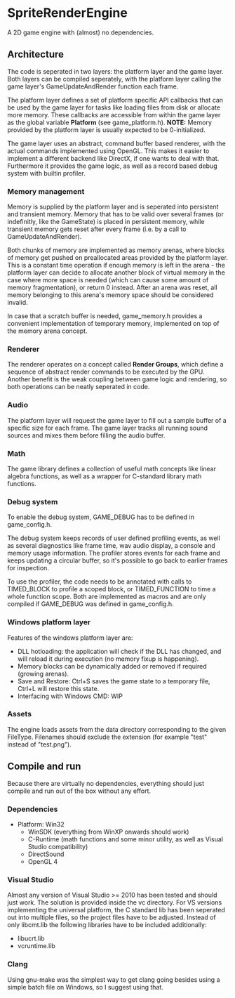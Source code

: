 # SpriteRenderEngine
A 2D game engine with (almost) no dependencies.

## Architecture
The code is seperated in two layers: the platform layer and the game layer. Both layers can be compiled seperately, with the platform layer calling the game layer's GameUpdateAndRender function each frame.

The platform layer defines a set of platform specific API callbacks that can be used by the game layer for tasks like loading files from disk or allocate more memory. These callbacks are accessible from within the game layer as the global variable **Platform** (see game_platform.h).
**NOTE:** Memory provided by the platform layer is usually expected to be 0-initialized.

The game layer uses an abstract, command buffer based renderer, with the actual commands implemented using OpenGL. This makes it easier to implement a different backend like DirectX, if one wants to deal with that. Furthermore it provides the game logic, as well as a record based debug system with builtin profiler.

### Memory management
Memory is supplied by the platform layer and is seperated into persistent and transient memory. Memory that has to be valid over several frames (or indefinitly, like the GameState) is placed in persistent memory, while transient memory gets reset after every frame (i.e. by a call to GameUpdateAndRender).

Both chunks of memory are implemented as memory arenas, where blocks of memory get pushed on preallocated areas provided by the platform layer. This is a constant time operation if enough memory is left in the arena - the platform layer can decide to allocate another block of virtual memory in the case where more space is needed (which can cause some amount of memory fragmentation), or return 0 instead.
After an arena was reset, all memory belonging to this arena's memory space should be considered invalid.

In case that a scratch buffer is needed, game_memory.h provides a convenient implementation of temporary memory, implemented on top of the memory arena concept.

### Renderer
The renderer operates on a concept called **Render Groups**, which define a sequence of abstract render commands to be executed by the GPU. Another benefit is the weak coupling between game logic and rendering, so both operations can be neatly seperated in code.

### Audio
The platform layer will request the game layer to fill out a sample buffer of a specific size for each frame. The game layer tracks all running sound sources and mixes them before filling the audio buffer.

### Math
The game library defines a collection of useful math concepts like linear algebra functions, as well as a wrapper for C-standard library math functions.

### Debug system
To enable the debug system, GAME_DEBUG has to be defined in game_config.h.

The debug system keeps records of user defined profiling events, as well as several diagnostics like frame time, wav audio display, a console and memory usage information. 
The profiler stores events for each frame and keeps updating a circular buffer, so it's possible to go back to earlier frames for inspection.

To use the profiler, the code needs to be annotated with calls to TIMED_BLOCK to profile a scoped block, or TIMED_FUNCTION to time a whole function scope. Both are implemented as macros and are only compiled if GAME_DEBUG was defined in game_config.h.

### Windows platform layer
Features of the windows platform layer are:
- DLL hotloading: the application will check if the DLL has changed, and will reload it during execution (no memory fixup is happening).
- Memory blocks can be dynamically added or removed if required (growing arenas).
- Save and Restore: Ctrl+S saves the game state to a temporary file, Ctrl+L will restore this state.
- Interfacing with Windows CMD: WIP

### Assets
The engine loads assets from the data directory corresponding to the given FileType. Filenames should exclude the extension (for example "test" instead of "test.png").

## Compile and run
Because there are virtually no dependencies, everything should just compile and run out of the box without any effort. 

### Dependencies
- Platform: Win32
	- WinSDK (everything from WinXP onwards should work)
	- C-Runtime (math functions and some minor utility, as well as Visual Studio compatibility)
	- DirectSound
	- OpenGL 4

### Visual Studio
Almost any version of Visual Studio >= 2010 has been tested and should just work. The solution is provided inside the vc directory.
For VS versions implementing the universal platform, the C standard lib has been seperated out into multiple files, so the project files have to be adjusted.
Instead of only libcmt.lib the following libraries have to be included additionally:
- libucrt.lib
- vcruntime.lib

### Clang
Using gnu-make was the simplest way to get clang going besides using a simple batch file on Windows, so I suggest using that.